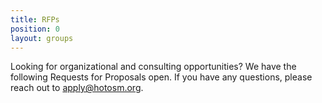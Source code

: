 ```yaml
---
title: RFPs
position: 0
layout: groups
---
```


Looking for organizational and consulting opportunities? We have the following Requests for Proposals open. If you have any questions, please reach out to [apply@hotosm.org](mailto:apply@hotosm.org).

